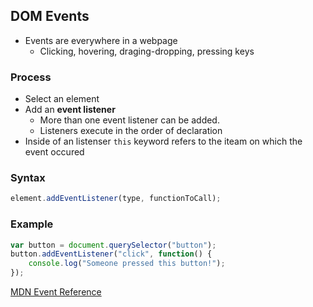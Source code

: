 ## DOM Events
- Events are everywhere in a webpage
    - Clicking, hovering, draging-dropping, pressing keys
    

### Process
- Select an element
- Add an **event listener**
    - More than one event listener can be added.
    - Listeners execute in the order of declaration
- Inside of an listenser ```this``` keyword refers to the iteam on which the event occured

### Syntax
````js
element.addEventListener(type, functionToCall);
````

### Example
````js
var button = document.querySelector("button");
button.addEventListener("click", function() {
    console.log("Someone pressed this button!");
});
````

[MDN Event Reference](https://developer.mozilla.org/en-US/docs/Web/Events)